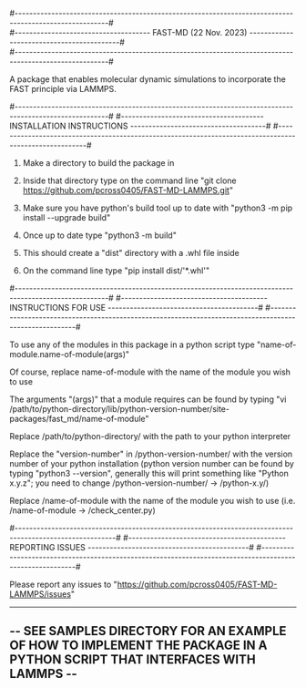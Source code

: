 #-------------------------------------------------------------------------------------------------------#  
#------------------------------------- FAST-MD (22 Nov. 2023) ------------------------------------------#  
#-------------------------------------------------------------------------------------------------------#  

A package that enables molecular dynamic simulations to incorporate the FAST principle via LAMMPS.

#-------------------------------------------------------------------------------------------------------#
#--------------------------------------- INSTALLATION INSTRUCTIONS -------------------------------------#
#-------------------------------------------------------------------------------------------------------#

1) Make a directory to build the package in

2) Inside that directory type on the command line
   "git clone https://github.com/pcross0405/FAST-MD-LAMMPS.git"

3) Make sure you have python's build tool up to date with
   "python3 -m pip install --upgrade build"

4) Once up to date type
   "python3 -m build"

5) This should create a "dist" directory with a .whl file inside

6) On the command line type
   "pip install dist/'*.whl'" 

#-------------------------------------------------------------------------------------------------------#
#---------------------------------------- INSTRUCTIONS FOR USE -----------------------------------------#
#-------------------------------------------------------------------------------------------------------#

To use any of the modules in this package in a python script type
"name-of-module.name-of-module(args)"

Of course, replace name-of-module with the name of the module you wish to use

The arguments "(args)" that a module requires can be found by typing
"vi /path/to/python-directory/lib/python-version-number/site-packages/fast_md/name-of-module"

Replace /path/to/python-directory/ with the path to your python interpreter 

Replace the "version-number" in /python-version-number/ with the version number of your python installation
	(python version number can be found by typing "python3 --version", generally this will print something
	 like "Python x.y.z"; you need to change /python-version-number/ -> /python-x.y/)

Replace /name-of-module with the name of the module you wish to use (i.e. /name-of-module -> /check_center.py)

#---------------------------------------------------------------------------------------------------------#
#------------------------------------------- REPORTING ISSUES --------------------------------------------#
#---------------------------------------------------------------------------------------------------------#

Please report any issues to "https://github.com/pcross0405/FAST-MD-LAMMPS/issues" 

-------------------------------------------------------------------------------------------------------------------------
-- SEE SAMPLES DIRECTORY FOR AN EXAMPLE OF HOW TO IMPLEMENT THE PACKAGE IN A PYTHON SCRIPT THAT INTERFACES WITH LAMMPS --
-------------------------------------------------------------------------------------------------------------------------
